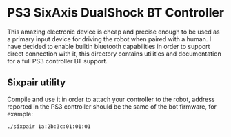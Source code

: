 # PS3 SixAxis DualShock BT Controller
This amazing electronic device is cheap and precise enough to be used as a primary 
input device for driving the robot when paired with a human.
I have decided to enable builtin bluetooth capabilities in order to support direct
connection with it, this directory contains utilities and documentation for a full
PS3 controller BT support.

## Sixpair utility
Compile and use it in order to attach your controller to the robot, address reported
in the PS3 controller should be the same of the bot firmware, for example:
```sh
./sixpair 1a:2b:3c:01:01:01
```
